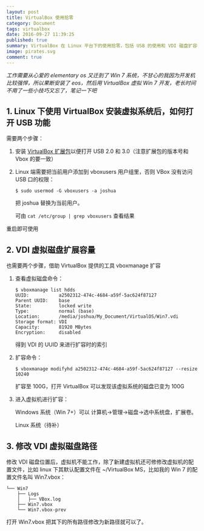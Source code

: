 ```yaml
---
layout: post
title: VirtualBox 使用拾零
category: Document
tags: virtualbox
date: 2016-09-27 11:39:25
published: true
summary: VirtualBox 在 Linux 平台下的使用拾零，包括 USB 的使用和 VDI 磁盘扩容等。
image: pirates.svg
comment: true
---
```


*工作需要从心爱的 elementary os 又迁到了 Win 7 系统，不甘心的我因为开发机比较强悍，所以果断安装了 eos，然后用 VirtualBox 虚拟 Win 7 开发，老长时间不用了一些小技巧又忘了，笔记一下吧*

## 1. Linux 下使用 VirtualBox 安装虚拟系统后，如何打开 USB 功能

需要两个步骤：

1. 安装 [VirtualBox 扩展包](http://download.virtualbox.org/virtualbox/5.1.6/Oracle_VM_VirtualBox_Extension_Pack-5.1.6-110634.vbox-extpack)以便打开 USB 2.0 和 3.0（注意扩展包的版本号和 Vbox 的要一致）

2. Linux 端需要把当前用户添加到 vboxusers 用户组里，否则 VBox 没有访问 USB 口的权限：

	```
	$ sudo usermod -G vboxusers -a joshua
	```
	把 joshua 替换为当前用户。

	可由 `cat /etc/group | grep vboxusers` 查看结果

重启即可使用


## 2. VDI 虚拟磁盘扩展容量

也需要两个步骤，借助 VirtualBox 提供的工具 vboxmanage 扩容

1. 查看虚拟磁盘命令：

	```
	$ vboxmanage list hdds
	UUID:           a2502312-474c-4684-a59f-5ac624f87127
	Parent UUID:    base
	State:          locked write
	Type:           normal (base)
	Location:       /media/joshua/My_Document/VirtualOS/Win7.vdi
	Storage format: VDI
	Capacity:       81920 MBytes
	Encryption:     disabled
	```

	得到 VDI 的 UUID 来进行扩容时的索引

2. 扩容命令：

	```
	$ vboxmanage modifyhd a2502312-474c-4684-a59f-5ac624f87127 --resize 10240
	```

	扩容至 100G，打开 VirtualBox 可以发现该虚拟系统的磁盘已变为 100G

3. 进入虚拟机进行扩容：

	Windows 系统（Win 7+）可以 计算机->管理->磁盘->选中系统盘，扩展卷。
	
	Linux 系统（待补）

## 3. 修改 VDI 虚拟磁盘路径

修改 VDI 磁盘位置后，虚拟机不能工作，除了新建虚拟机还可修修改虚拟机的配置文件，比如 linux 下其默认配置文件在 ~/VirtualBox MS，比如我的 Win 7 的配置文件名叫 Win7.vbox：

```
└── Win7
    ├── Logs
    │   ├── VBox.log
    ├── Win7.vbox
    └── Win7.vbox-prev
```

打开 Win7.vbox 把其下的所有路径修改为新路径就可以了。

